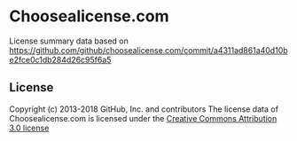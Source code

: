# Choosealicense.com

License summary data based on https://github.com/github/choosealicense.com/commit/a4311ad861a40d10be2fce0c1db284d26c95f6a5

## License

Copyright (c) 2013-2018 GitHub, Inc. and contributors
The license data of Choosealicense.com is licensed under the [Creative Commons Attribution 3.0 license](http://creativecommons.org/licenses/by/3.0/us/deed.en_US)
